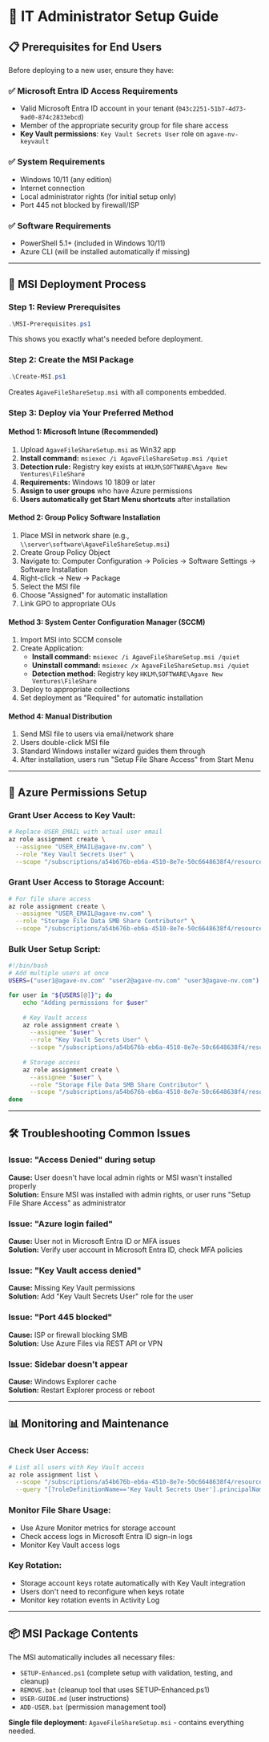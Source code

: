 # 🔧 IT Administrator Setup Guide

## 📋 Prerequisites for End Users

Before deploying to a new user, ensure they have:

### ✅ **Microsoft Entra ID Access Requirements**
- Valid Microsoft Entra ID account in your tenant (`043c2251-51b7-4d73-9ad0-874c2833ebcd`)
- Member of the appropriate security group for file share access
- **Key Vault permissions**: `Key Vault Secrets User` role on `agave-nv-keyvault`

### ✅ **System Requirements** 
- Windows 10/11 (any edition)
- Internet connection
- Local administrator rights (for initial setup only)
- Port 445 not blocked by firewall/ISP

### ✅ **Software Requirements**
- PowerShell 5.1+ (included in Windows 10/11)
- Azure CLI (will be installed automatically if missing)

---

## 🚀 MSI Deployment Process

### **Step 1: Review Prerequisites**
```powershell
.\MSI-Prerequisites.ps1
```
This shows you exactly what's needed before deployment.

### **Step 2: Create the MSI Package**
```powershell
.\Create-MSI.ps1
```
Creates `AgaveFileShareSetup.msi` with all components embedded.

### **Step 3: Deploy via Your Preferred Method**

#### **Method 1: Microsoft Intune (Recommended)**
1. Upload `AgaveFileShareSetup.msi` as Win32 app
2. **Install command:** `msiexec /i AgaveFileShareSetup.msi /quiet`
3. **Detection rule:** Registry key exists at `HKLM\SOFTWARE\Agave New Ventures\FileShare`
4. **Requirements:** Windows 10 1809 or later
5. **Assign to user groups** who have Azure permissions
6. **Users automatically get Start Menu shortcuts** after installation

#### **Method 2: Group Policy Software Installation**
1. Place MSI in network share (e.g., `\\server\software\AgaveFileShareSetup.msi`)
2. Create Group Policy Object
3. Navigate to: Computer Configuration → Policies → Software Settings → Software Installation
4. Right-click → New → Package
5. Select the MSI file
6. Choose "Assigned" for automatic installation
7. Link GPO to appropriate OUs

#### **Method 3: System Center Configuration Manager (SCCM)**
1. Import MSI into SCCM console
2. Create Application:
   - **Install command:** `msiexec /i AgaveFileShareSetup.msi /quiet`
   - **Uninstall command:** `msiexec /x AgaveFileShareSetup.msi /quiet`
   - **Detection method:** Registry key `HKLM\SOFTWARE\Agave New Ventures\FileShare`
3. Deploy to appropriate collections
4. Set deployment as "Required" for automatic installation

#### **Method 4: Manual Distribution**
1. Send MSI file to users via email/network share
2. Users double-click MSI file
3. Standard Windows installer wizard guides them through
4. After installation, users run "Setup File Share Access" from Start Menu

---

## 🔑 Azure Permissions Setup

### **Grant User Access to Key Vault:**
```bash
# Replace USER_EMAIL with actual user email
az role assignment create \
  --assignee "USER_EMAIL@agave-nv.com" \
  --role "Key Vault Secrets User" \
  --scope "/subscriptions/a54b676b-eb6a-4510-8e7e-50c6648638f4/resourceGroups/rg-agave-nv/providers/Microsoft.KeyVault/vaults/agave-nv-keyvault"
```

### **Grant User Access to Storage Account:**
```bash
# For file share access
az role assignment create \
  --assignee "USER_EMAIL@agave-nv.com" \
  --role "Storage File Data SMB Share Contributor" \
  --scope "/subscriptions/a54b676b-eb6a-4510-8e7e-50c6648638f4/resourceGroups/rg-agave-nv/providers/Microsoft.Storage/storageAccounts/anvstore001"
```

### **Bulk User Setup Script:**
```bash
#!/bin/bash
# Add multiple users at once
USERS=("user1@agave-nv.com" "user2@agave-nv.com" "user3@agave-nv.com")

for user in "${USERS[@]}"; do
    echo "Adding permissions for $user"
    
    # Key Vault access
    az role assignment create \
      --assignee "$user" \
      --role "Key Vault Secrets User" \
      --scope "/subscriptions/a54b676b-eb6a-4510-8e7e-50c6648638f4/resourceGroups/rg-agave-nv/providers/Microsoft.KeyVault/vaults/agave-nv-keyvault"
    
    # Storage access
    az role assignment create \
      --assignee "$user" \
      --role "Storage File Data SMB Share Contributor" \
      --scope "/subscriptions/a54b676b-eb6a-4510-8e7e-50c6648638f4/resourceGroups/rg-agave-nv/providers/Microsoft.Storage/storageAccounts/anvstore001"
done
```

---

## 🛠️ Troubleshooting Common Issues

### **Issue: "Access Denied" during setup**
**Cause:** User doesn't have local admin rights or MSI wasn't installed properly  
**Solution:** Ensure MSI was installed with admin rights, or user runs "Setup File Share Access" as administrator

### **Issue: "Azure login failed"**
**Cause:** User not in Microsoft Entra ID or MFA issues  
**Solution:** Verify user account in Microsoft Entra ID, check MFA policies

### **Issue: "Key Vault access denied"**
**Cause:** Missing Key Vault permissions  
**Solution:** Add "Key Vault Secrets User" role for the user

### **Issue: "Port 445 blocked"**
**Cause:** ISP or firewall blocking SMB  
**Solution:** Use Azure Files via REST API or VPN

### **Issue: Sidebar doesn't appear**
**Cause:** Windows Explorer cache  
**Solution:** Restart Explorer process or reboot

---

## 📊 Monitoring and Maintenance

### **Check User Access:**
```bash
# List all users with Key Vault access
az role assignment list \
  --scope "/subscriptions/a54b676b-eb6a-4510-8e7e-50c6648638f4/resourceGroups/rg-agave-nv/providers/Microsoft.KeyVault/vaults/agave-nv-keyvault" \
  --query "[?roleDefinitionName=='Key Vault Secrets User'].principalName"
```

### **Monitor File Share Usage:**
- Use Azure Monitor metrics for storage account
- Check access logs in Microsoft Entra ID sign-in logs
- Monitor Key Vault access logs

### **Key Rotation:**
- Storage account keys rotate automatically with Key Vault integration
- Users don't need to reconfigure when keys rotate
- Monitor key rotation events in Activity Log

---

## 📦 MSI Package Contents

The MSI automatically includes all necessary files:
- `SETUP-Enhanced.ps1` (complete setup with validation, testing, and cleanup)
- `REMOVE.bat` (cleanup tool that uses SETUP-Enhanced.ps1)
- `USER-GUIDE.md` (user instructions)
- `ADD-USER.bat` (permission management tool)

**Single file deployment:** `AgaveFileShareSetup.msi` - contains everything needed.
